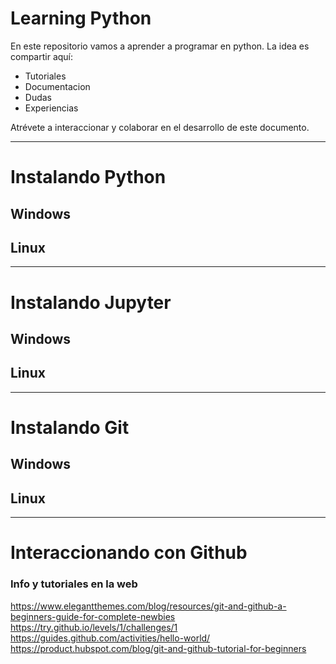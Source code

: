 # Learning Python

En este repositorio vamos a aprender a programar en python.
La idea es compartir aquí:
- Tutoriales
- Documentacion
- Dudas
- Experiencias

Atrévete a interaccionar y colaborar en el desarrollo de este documento.

----

# Instalando Python

## Windows

## Linux

----

# Instalando Jupyter

## Windows

## Linux

----

# Instalando Git

## Windows

## Linux

----

# Interaccionando con Github
### Info y tutoriales en la web
https://www.elegantthemes.com/blog/resources/git-and-github-a-beginners-guide-for-complete-newbies \
https://try.github.io/levels/1/challenges/1 \
https://guides.github.com/activities/hello-world/ \
https://product.hubspot.com/blog/git-and-github-tutorial-for-beginners
